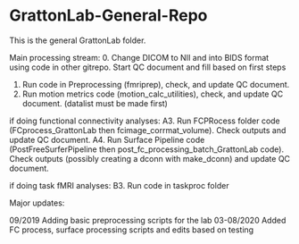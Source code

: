 # GrattonLab-General-Repo
This is the general GrattonLab folder.

Main processing stream:
0. Change DICOM to NII and into BIDS format using code in other gitrepo. Start QC document and fill based on first steps
1. Run code in Preprocessing (fmriprep), check, and update QC document.
2. Run motion metrics code (motion_calc_utilities), check, and update QC document. (datalist must be made first)

if doing functional connectivity analyses:
A3. Run FCPRocess folder code (FCprocess_GrattonLab then fcimage_corrmat_volume). Check outputs and update QC document.
A4. Run Surface Pipeline code (PostFreeSurferPipeline then post_fc_processing_batch_GrattonLab code). Check outputs (possibly creating a dconn with make_dconn) and update QC document.

if doing task fMRI analyses:
B3. Run code in taskproc folder


Major updates:

09/2019
Adding basic preprocessing scripts for the lab
03-08/2020
Added FC process, surface processing scripts and edits based on testing
